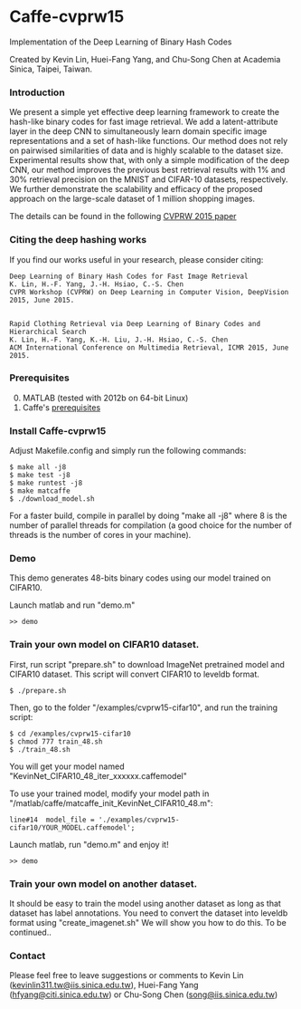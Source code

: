 # Caffe-cvprw15 

Implementation of the Deep Learning of Binary Hash Codes

Created by Kevin Lin, Huei-Fang Yang, and Chu-Song Chen at Academia Sinica, Taipei, Taiwan.

### Introduction

We present a simple yet effective deep learning framework to create the hash-like binary codes for fast image retrieval. We add a latent-attribute layer in the deep CNN to simultaneously learn domain specific image representations and a set of hash-like functions. Our method does not rely on pairwised similarities of data and is highly scalable to the dataset size. Experimental results show that, with only a simple modification of the deep CNN, our method improves the previous best retrieval results with 1% and 30% retrieval precision on the MNIST and CIFAR-10 datasets, respectively. We further demonstrate the scalability and efficacy of the proposed approach on the large-scale dataset of 1 million shopping images.

The details can be found in the following [CVPRW 2015 paper](http://www.iis.sinica.edu.tw/~kevinlin311.tw/cvprw15.pdf)

### Citing the deep hashing works

If you find our works useful in your research, please consider citing:

    Deep Learning of Binary Hash Codes for Fast Image Retrieval
    K. Lin, H.-F. Yang, J.-H. Hsiao, C.-S. Chen
    CVPR Workshop (CVPRW) on Deep Learning in Computer Vision, DeepVision 2015, June 2015.


    Rapid Clothing Retrieval via Deep Learning of Binary Codes and Hierarchical Search
    K. Lin, H.-F. Yang, K.-H. Liu, J.-H. Hsiao, C.-S. Chen
    ACM International Conference on Multimedia Retrieval, ICMR 2015, June 2015.

 
### Prerequisites

  0. MATLAB (tested with 2012b on 64-bit Linux)
  0. Caffe's [prerequisites](http://caffe.berkeleyvision.org/installation.html#prequequisites)


### Install Caffe-cvprw15

Adjust Makefile.config and simply run the following commands:

    $ make all -j8
    $ make test -j8
    $ make runtest -j8
    $ make matcaffe
    $ ./download_model.sh

For a faster build, compile in parallel by doing "make all -j8" where 8 is the number of parallel threads for compilation (a good choice for the number of threads is the number of cores in your machine).



### Demo

This demo generates 48-bits binary codes using our model trained on CIFAR10.
 
Launch matlab and run "demo.m"
    
    >> demo



### Train your own model on CIFAR10 dataset.

First, run script "prepare.sh" to download ImageNet pretrained model and CIFAR10 dataset. This script will convert CIFAR10 to leveldb format.


    $ ./prepare.sh


Then, go to the folder "/examples/cvprw15-cifar10", and run the training script:


    $ cd /examples/cvprw15-cifar10
    $ chmod 777 train_48.sh
    $ ./train_48.sh


You will get your model named "KevinNet_CIFAR10_48_iter_xxxxxx.caffemodel"

To use your trained model, modify your model path in "/matlab/caffe/matcaffe_init_KevinNet_CIFAR10_48.m":

```
line#14  model_file = './examples/cvprw15-cifar10/YOUR_MODEL.caffemodel';

```

Launch matlab, run "demo.m" and enjoy it!
    
    >> demo




### Train your own model on another dataset.

It should be easy to train the model using another dataset as long as that dataset has label annotations. You need to convert the dataset into leveldb format using "create_imagenet.sh"  We will show you how to do this. To be continued..

 



### Contact

Please feel free to leave suggestions or comments to Kevin Lin (kevinlin311.tw@iis.sinica.edu.tw), Huei-Fang Yang (hfyang@citi.sinica.edu.tw) or Chu-Song Chen (song@iis.sinica.edu.tw)



